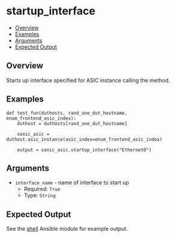 # startup_interface

- [Overview](#overview)
- [Examples](#examples)
- [Arguments](#arguments)
- [Expected Output](#expected-output)

## Overview
Starts up interface specified for ASIC instance calling the method.

## Examples
```
def test_fun(duthosts, rand_one_dut_hostname, enum_frontend_asic_index):
    duthost = duthosts[rand_one_dut_hostname]

    sonic_asic = duthost.asic_instance(asic_index=enum_frontend_asic_index)

    output = sonic_asic.startup_interface("Ethernet0")
```

## Arguments
- `interface_name` - name of interface to start up
    - Required: `True`
    - Type: `String`

## Expected Output
See the [shell](../ansible_methods/shell.md#expected-output) Ansible module for example output.